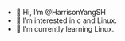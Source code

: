 - 👋 Hi, I’m @HarrisonYangSH
- 👀 I’m interested in c and Linux.
- 🌱 I’m currently learning Linux.

<!---
HarrisonYangSH/HarrisonYangSH is a ✨ special ✨ repository because its `README.md` (this file) appears on your GitHub profile.
You can click the Preview link to take a look at your changes.
--->
